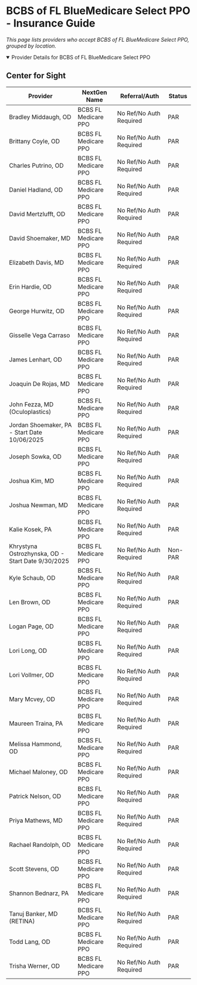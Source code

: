 # BCBS of FL BlueMedicare Select PPO - Insurance Guide

*This page lists providers who accept BCBS of FL BlueMedicare Select PPO, grouped by location.*

<details open><summary>Provider Details for BCBS of FL BlueMedicare Select PPO</summary>

## Center for Sight

| Provider | NextGen Name | Referral/Auth | Status |
|----------|-------------|--------------|--------|
| Bradley Middaugh, OD | BCBS FL Medicare PPO | No Ref/No Auth Required | PAR |
| Brittany Coyle, OD | BCBS FL Medicare PPO | No Ref/No Auth Required | PAR |
| Charles Putrino, OD | BCBS FL Medicare PPO | No Ref/No Auth Required | PAR |
| Daniel Hadland, OD | BCBS FL Medicare PPO | No Ref/No Auth Required | PAR |
| David Mertzlufft, OD | BCBS FL Medicare PPO | No Ref/No Auth Required | PAR |
| David Shoemaker, MD | BCBS FL Medicare PPO | No Ref/No Auth Required | PAR |
| Elizabeth Davis, MD | BCBS FL Medicare PPO | No Ref/No Auth Required | PAR |
| Erin Hardie, OD | BCBS FL Medicare PPO | No Ref/No Auth Required | PAR |
| George Hurwitz, OD | BCBS FL Medicare PPO | No Ref/No Auth Required | PAR |
| Gisselle Vega Carraso | BCBS FL Medicare PPO | No Ref/No Auth Required | PAR |
| James Lenhart, OD | BCBS FL Medicare PPO | No Ref/No Auth Required | PAR |
| Joaquin De Rojas, MD | BCBS FL Medicare PPO | No Ref/No Auth Required | PAR |
| John Fezza, MD (Oculoplastics) | BCBS FL Medicare PPO | No Ref/No Auth Required | PAR |
| Jordan Shoemaker, PA - Start Date 10/06/2025 | BCBS FL Medicare PPO | No Ref/No Auth Required | PAR |
| Joseph Sowka, OD | BCBS FL Medicare PPO | No Ref/No Auth Required | PAR |
| Joshua Kim, MD | BCBS FL Medicare PPO | No Ref/No Auth Required | PAR |
| Joshua Newman, MD | BCBS FL Medicare PPO | No Ref/No Auth Required | PAR |
| Kalie Kosek, PA | BCBS FL Medicare PPO | No Ref/No Auth Required | PAR |
| Khrystyna Ostrozhynska, OD - Start Date 9/30/2025 | BCBS FL Medicare PPO | No Ref/No Auth Required | Non-PAR |
| Kyle Schaub, OD | BCBS FL Medicare PPO | No Ref/No Auth Required | PAR |
| Len Brown, OD | BCBS FL Medicare PPO | No Ref/No Auth Required | PAR |
| Logan Page, OD | BCBS FL Medicare PPO | No Ref/No Auth Required | PAR |
| Lori Long, OD | BCBS FL Medicare PPO | No Ref/No Auth Required | PAR |
| Lori Vollmer, OD | BCBS FL Medicare PPO | No Ref/No Auth Required | PAR |
| Mary Mcvey, OD | BCBS FL Medicare PPO | No Ref/No Auth Required | PAR |
| Maureen Traina, PA | BCBS FL Medicare PPO | No Ref/No Auth Required | PAR |
| Melissa Hammond, OD | BCBS FL Medicare PPO | No Ref/No Auth Required | PAR |
| Michael Maloney, OD | BCBS FL Medicare PPO | No Ref/No Auth Required | PAR |
| Patrick Nelson, OD | BCBS FL Medicare PPO | No Ref/No Auth Required | PAR |
| Priya Mathews, MD | BCBS FL Medicare PPO | No Ref/No Auth Required | PAR |
| Rachael Randolph, OD | BCBS FL Medicare PPO | No Ref/No Auth Required | PAR |
| Scott Stevens, OD | BCBS FL Medicare PPO | No Ref/No Auth Required | PAR |
| Shannon Bednarz, PA | BCBS FL Medicare PPO | No Ref/No Auth Required | PAR |
| Tanuj Banker, MD (RETINA) | BCBS FL Medicare PPO | No Ref/No Auth Required | PAR |
| Todd Lang, OD | BCBS FL Medicare PPO | No Ref/No Auth Required | PAR |
| Trisha Werner, OD | BCBS FL Medicare PPO | No Ref/No Auth Required | PAR |

</details>

